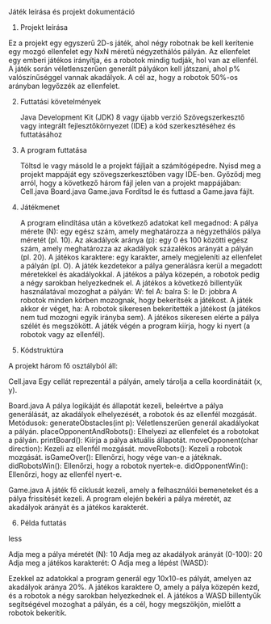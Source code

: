 Játék leírása és projekt dokumentáció
1. Projekt leírása

Ez a projekt egy egyszerű 2D-s játék, ahol négy robotnak be kell kerítenie egy mozgó ellenfelet egy NxN méretű négyzethálós pályán. 
Az ellenfelet egy emberi játékos irányítja, és a robotok mindig tudják, hol van az ellenfél. 
A játék során véletlenszerűen generált pályákon kell játszani, ahol p% valószínűséggel vannak akadályok. 
A cél az, hogy a robotok 50%-os arányban legyőzzék az ellenfelet.

2. Futtatási követelmények

    Java Development Kit (JDK) 8 vagy újabb verzió
    Szövegszerkesztő vagy integrált fejlesztőkörnyezet (IDE) a kód szerkesztéséhez és futtatásához

3. A program futtatása

    Töltsd le vagy másold le a projekt fájljait a számítógépedre.
    Nyisd meg a projekt mappáját egy szövegszerkesztőben vagy IDE-ben.
    Győződj meg arról, hogy a következő három fájl jelen van a projekt mappájában:
        Cell.java
        Board.java
        Game.java
    Fordítsd le és futtasd a Game.java fájlt.

4. Játékmenet

    A program elindítása után a következő adatokat kell megadnod:
        A pálya mérete (N): egy egész szám, amely meghatározza a négyzethálós pálya méretét (pl. 10).
        Az akadályok aránya (p): egy 0 és 100 közötti egész szám, amely meghatározza az akadályok százalékos arányát a pályán (pl. 20).
        A játékos karaktere: egy karakter, amely megjeleníti az ellenfelet a pályán (pl. O).
    A játék kezdetekor a pálya generálásra kerül a megadott méretekkel és akadályokkal. A játékos a pálya közepén, a robotok pedig a négy sarokban helyezkednek el.
    A játékos a következő billentyűk használatával mozoghat a pályán:
        W: fel
        A: balra
        S: le
        D: jobbra
    A robotok minden körben mozognak, hogy bekerítsék a játékost.
    A játék akkor ér véget, ha:
        A robotok sikeresen bekerítették a játékost (a játékos nem tud mozogni egyik irányba sem).
        A játékos sikeresen elérte a pálya szélét és megszökött.
    A játék végén a program kiírja, hogy ki nyert (a robotok vagy az ellenfél).

5. Kódstruktúra

A projekt három fő osztályból áll:

Cell.java
        Egy cellát reprezentál a pályán, amely tárolja a cella koordinátáit (x, y).

Board.java
        A pálya logikáját és állapotát kezeli, beleértve a pálya generálását, az akadályok elhelyezését, a robotok és az ellenfél mozgását.
        Metódusok:
            generateObstacles(int p): Véletlenszerűen generál akadályokat a pályán.
            placeOpponentAndRobots(): Elhelyezi az ellenfelet és a robotokat a pályán.
            printBoard(): Kiírja a pálya aktuális állapotát.
            moveOpponent(char direction): Kezeli az ellenfél mozgását.
            moveRobots(): Kezeli a robotok mozgását.
            isGameOver(): Ellenőrzi, hogy vége van-e a játéknak.
            didRobotsWin(): Ellenőrzi, hogy a robotok nyertek-e.
            didOpponentWin(): Ellenőrzi, hogy az ellenfél nyert-e.

Game.java
        A játék fő ciklusát kezeli, amely a felhasználói bemeneteket és a pálya frissítését kezeli.
        A program elején bekéri a pálya méretét, az akadályok arányát és a játékos karakterét.

6. Példa futtatás

less

Adja meg a pálya méretét (N): 10
Adja meg az akadályok arányát (0-100): 20
Adja meg a játékos karakterét: O
Adja meg a lépést (WASD): 

Ezekkel az adatokkal a program generál egy 10x10-es pályát, amelyen az akadályok aránya 20%. 
A játékos karaktere O, amely a pálya közepén kezd, és a robotok a négy sarokban helyezkednek el. 
A játékos a WASD billentyűk segítségével mozoghat a pályán, és a cél, hogy megszökjön, mielőtt a robotok bekerítik.
